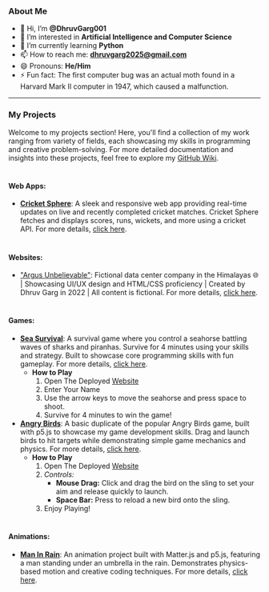 ### About Me

- 👋 Hi, I’m **@DhruvGarg001**
- 👀 I’m interested in **Artificial Intelligence and Computer Science**
- 🌱 I’m currently learning **Python**
- 📫 How to reach me: **dhruvgarg2025@gmail.com**
- 😄 Pronouns: **He/Him**
- ⚡ Fun fact: The first computer bug was an actual moth found in a Harvard Mark II computer in 1947, which caused a malfunction.

<!---
DhruvGarg001/DhruvGarg001 is a ✨ special ✨ repository because its `README.md` (this file) appears on your GitHub profile.
You can click the Preview link to take a look at your changes.
--->

--------------------------------

### My Projects

Welcome to my projects section! Here, you'll find a collection of my work ranging from variety of fields, each showcasing my skills in programming and creative problem-solving. For more detailed documentation and insights into these projects, feel free to explore my [GitHub Wiki](https://github.com/DhruvGarg001/DhruvGarg001/wiki).

#

#### Web Apps:
- [**Cricket Sphere**](https://cricketsphere.netlify.app/): A sleek and responsive web app providing real-time updates on live and recently completed cricket matches. Cricket Sphere fetches and displays scores, runs, wickets, and more using a cricket API. For more details, [click here](https://github.com/DhruvGarg001/DhruvGarg001/wiki/Cricket-Sphere-v1.2).

#

#### Websites:
- ["Argus Unbelievable"](https://argusunbelievable.netlify.app/): Fictional data center company in the Himalayas 🌐 | Showcasing UI/UX design and HTML/CSS proficiency | Created by Dhruv Garg in 2022 | All content is fictional. For more details, [click here](https://github.com/DhruvGarg001/DhruvGarg001/wiki/Argus-Unbelievable).

#

#### Games:

- [**Sea Survival**](https://seasurvival.netlify.app/): A survival game where you control a seahorse battling waves of sharks and piranhas. Survive for 4 minutes using your skills and strategy. Built to showcase core programming skills with fun gameplay. For more details, [click here](https://github.com/DhruvGarg001/DhruvGarg001/wiki/Sea-Survival-v1.2).
  - **How to Play**
    1. Open The Deployed [Website](https://seasurvival.netlify.app/)
    2. Enter Your Name
    3. Use the arrow keys to move the seahorse and press space to shoot.
    4. Survive for 4 minutes to win the game!
- [**Angry Birds**](https://angrybirdsbydhruv.netlify.app/): A basic duplicate of the popular Angry Birds game, built with p5.js to showcase my game development skills. Drag and launch birds to hit targets while demonstrating simple game mechanics and physics. For more details, [click here](https://github.com/DhruvGarg001/DhruvGarg001/wiki/Angry-Birds-v1.0).
  - **How to Play**
    1. Open The Deployed [Website](https://angrybirdsbydhruv.netlify.app/)
    2. *Controls:*
          - **Mouse Drag:** Click and drag the bird on the sling to set your aim and release quickly to launch.
          - **Space Bar:** Press to reload a new bird onto the sling.
    3. Enjoy Playing!

#

#### Animations:

- [**Man In Rain**](https://maninrain.netlify.app/): An animation project built with Matter.js and p5.js, featuring a man standing under an umbrella in the rain. Demonstrates physics-based motion and creative coding techniques. For more details, [click here](https://github.com/DhruvGarg001/DhruvGarg001/wiki/Animation-%E2%80%90-Man-In-The-Rain).

#
